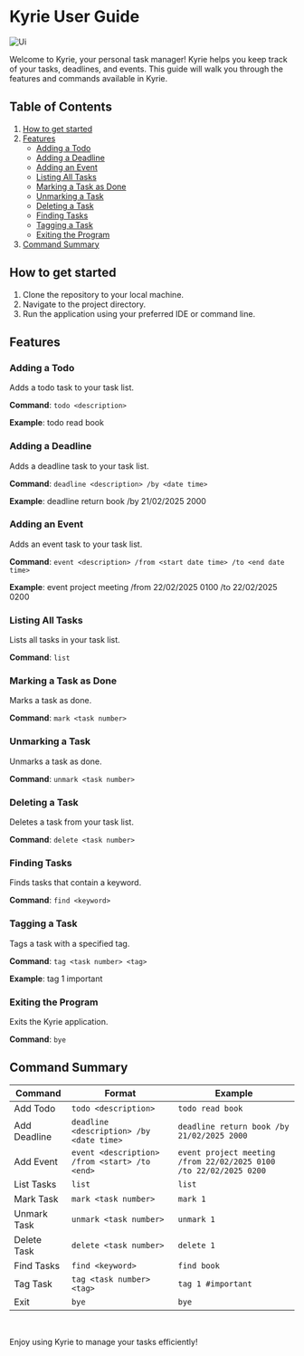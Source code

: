 # Kyrie User Guide

![Ui](https://thegrimbee.github.io/ip/Ui.png)

Welcome to Kyrie, your personal task manager! Kyrie helps you keep track of your tasks, deadlines, and events. This guide will walk you through the features and commands available in Kyrie.

## Table of Contents

1. [How to get started](#how-to-get-started)
2. [Features](#features)
   - [Adding a Todo](#adding-a-todo)
   - [Adding a Deadline](#adding-a-deadline)
   - [Adding an Event](#adding-an-event)
   - [Listing All Tasks](#listing-all-tasks)
   - [Marking a Task as Done](#marking-a-task-as-done)
   - [Unmarking a Task](#unmarking-a-task)
   - [Deleting a Task](#deleting-a-task)
   - [Finding Tasks](#finding-tasks)
   - [Tagging a Task](#tagging-a-task)
   - [Exiting the Program](#exiting-the-program)
3. [Command Summary](#command-summary)

## How to get started

1. Clone the repository to your local machine.
2. Navigate to the project directory.
3. Run the application using your preferred IDE or command line.

## Features

### Adding a Todo

Adds a todo task to your task list.

**Command**: `todo <description>`

**Example**: todo read book

### Adding a Deadline

Adds a deadline task to your task list.

**Command**: `deadline <description> /by <date time>`

**Example**: deadline return book /by 21/02/2025 2000

### Adding an Event

Adds an event task to your task list.

**Command**: `event <description> /from <start date time> /to <end date time>`

**Example**: event project meeting /from 22/02/2025 0100 /to 22/02/2025 0200

### Listing All Tasks

Lists all tasks in your task list.

**Command**: `list`

### Marking a Task as Done

Marks a task as done.

**Command**: `mark <task number>`

### Unmarking a Task

Unmarks a task as done.

**Command**: `unmark <task number>`

### Deleting a Task

Deletes a task from your task list.

**Command**: `delete <task number>`

### Finding Tasks

Finds tasks that contain a keyword.

**Command**: `find <keyword>`

### Tagging a Task

Tags a task with a specified tag.

**Command**: `tag <task number> <tag>`

**Example**: tag 1 important

### Exiting the Program

Exits the Kyrie application.

**Command**: `bye`

## Command Summary

| Command         | Format                                      | Example                                      |
|-----------------|---------------------------------------------|----------------------------------------------|
| Add Todo        | `todo <description>`                        | `todo read book`                             |
| Add Deadline    | `deadline <description> /by <date time>`    | `deadline return book /by 21/02/2025 2000`   |
| Add Event       | `event <description> /from <start> /to <end>` | `event project meeting /from 22/02/2025 0100 /to 22/02/2025 0200` |
| List Tasks      | `list`                                      | `list`                                       |
| Mark Task       | `mark <task number>`                        | `mark 1`                                     |
| Unmark Task     | `unmark <task number>`                      | `unmark 1`                                   |
| Delete Task     | `delete <task number>`                      | `delete 1`                                   |
| Find Tasks      | `find <keyword>`                            | `find book`                                  |
| Tag Task        | `tag <task number> <tag>`                   | `tag 1 #important`                           |
| Exit            | `bye`                                       | `bye`                                        |


<br>

Enjoy using Kyrie to manage your tasks efficiently!
